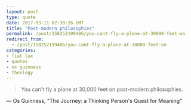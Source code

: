```yaml
---
layout: post
type: quote
date: 2017-03-11 02:30:26 GMT
title: "Post-modern philosophies"
permalink: /post/158252199486/you-cant-fly-a-plane-at-30000-feet-on
redirect_from: 
  - /post/158252199486/you-cant-fly-a-plane-at-30000-feet-on
categories:
- fiat lux
- quotes
- os guinness
- theology
---
```

<blockquote>You can't fly a plane at 30,000 feet on post-modern philosophies.</blockquote>
<p>— Os Guinness, "The Journey: a Thinking Person's Quest for Meaning"</p>